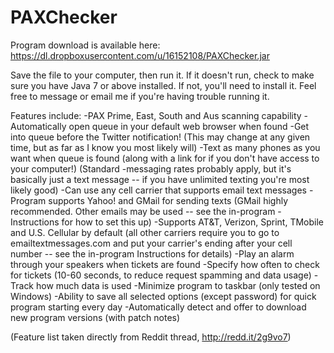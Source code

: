 PAXChecker
==========

Program download is available here: https://dl.dropboxusercontent.com/u/16152108/PAXChecker.jar

Save the file to your computer, then run it. If it doesn't run, check to make sure you have Java 7 or above installed. If not, you'll need to install it. Feel free to message or email me if you're having trouble running it.

Features include:
-PAX Prime, East, South and Aus scanning capability
-Automatically open queue in your default web browser when found
-Get into queue before the Twitter notification! (This may change at any given time, but as far as I know you most likely will)
-Text as many phones as you want when queue is found (along with a link for if you don't have access to your computer!) (Standard -messaging rates probably apply, but it's basically just a text message -- if you have unlimited texting you're most likely good)
-Can use any cell carrier that supports email text messages
-Program supports Yahoo! and GMail for sending texts (GMail highly recommended. Other emails may be used -- see the in-program -Instructions for how to set this up)
-Supports AT&T, Verizon, Sprint, TMobile and U.S. Cellular by default (all other carriers require you to go to emailtextmessages.com and put your carrier's ending after your cell number -- see the in-program Instructions for details)
-Play an alarm through your speakers when tickets are found
-Specify how often to check for tickets (10-60 seconds, to reduce request spamming and data usage)
-Track how much data is used
-Minimize program to taskbar (only tested on Windows)
-Ability to save all selected options (except password) for quick program starting every day
-Automatically detect and offer to download new program versions (with patch notes)

(Feature list taken directly from Reddit thread, http://redd.it/2g9vo7)
